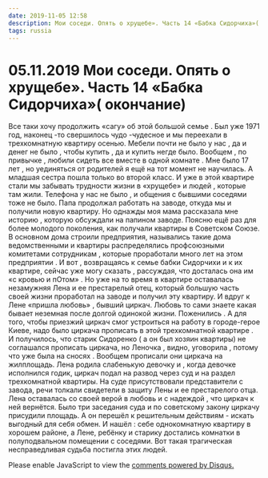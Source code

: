 ```yaml
---
date: 2019-11-05 12:58
description: Мои соседи. Опять о хрущебе». Часть 14 «Бабка Сидорчиха»( окончание)
tags: russia
---
```

# 05.11.2019 Мои соседи. Опять о хрущебе». Часть 14 «Бабка Сидорчиха»( окончание)

Все таки хочу продолжить «сагу» об этой большой семье . Был уже 1971 год, наконец -то  свершилось  чудо -чудесное и мы переехали в трехкомнатную квартиру осенью. Мебели почти не было у нас , да и денег не было , чтобы купить , да и купить негде было. Вообщем , по привычке ,  любили сидеть все вместе в одной комнате . Мне было 17 лет , но уединяться от родителей я ещё на тот момент не научилась. А младшая сестра  пошла только во второй класс.  И уже в этой квартире  стали мы забывать трудности  жизни в «хрущебе» и людей , которые там жили.  Телефона у нас не было ,  и общения  с бывшими соседями  тоже не было. Папа продолжал работать на  заводе, откуда  мы и получили новую квартиру. Но однажды  моя мама рассказала мне историю , которую обсуждали на папином заводе. Поясню ещё раз для более молодого поколения, как получали квартиры в Советском Союзе. В основном дома строили предприятия, назывались такие дома ведомственными и квартиры распределялись  профсоюзными комитетами  сотрудникам  , которые проработали много лет на этом предприятии . И вот , возвращаясь к семье бабки Сидорчихи и к их квартире, сейчас уже могу сказать , рассуждая, что  досталась  она им «с кровью и пОтом» . Но уже на то время в квартире оставалась  незамужняя Лена и ее престарелый отец, который большую часть своей жизни проработал на заводе и получил эту квартиру. И вдруг к Лене «пришла любовь» , бывший циркач.  Любовь то сами знаете какая бывает неземная после долгой одинокой жизни. Поженились . А для того, чтобы приезжий циркач смог устроиться на работу в городе-герое Киеве, надо было циркача прописать в этой трехкомнатной квартире . И получилось, что старик Сидоренко  ( а он был хозяин квартиры) не соглашался прописать  циркача, но Леночка , видно, уговорила , потому что  уже была на сносях . Вообщем прописали они циркача на жилплощадь. Лена родила  слабенькую девочку  и , когда девочке исполнился годик, циркач подал на развод через суд и на раздел трехкомнатной квартиры.  На суде присутствовали представители с завода, речи толкали свидетели в защиту Лены и ее престарелого отца. Лена оставалась со своей верой в любовь  и  с надеждой , что циркач к ней вернётся. Было три заседания суда и по советскому закону циркачу присудили площадь. А он перешёл к решительным действиям  - искать  выгодный для себя обмен.  И нашёл : себе однокомнатную квартиру в хорошем районе, а Лене, ребёнку и старику достались комнатки в полуподвальном помещении с соседями. Вот такая трагическая  несправедливая судьба постигла этих людей.


<div id="disqus_thread"></div>
<script>
    /**
    *  RECOMMENDED CONFIGURATION VARIABLES: EDIT AND UNCOMMENT THE SECTION BELOW TO INSERT DYNAMIC VALUES FROM YOUR PLATFORM OR CMS.
    *  LEARN WHY DEFINING THESE VARIABLES IS IMPORTANT: https://disqus.com/admin/universalcode/#configuration-variables    */
    /*
    var disqus_config = function () {
    this.page.url = PAGE_URL;  // Replace PAGE_URL with your page's canonical URL variable
    this.page.identifier = PAGE_IDENTIFIER; // Replace PAGE_IDENTIFIER with your page's unique identifier variable
    };
    */
    (function() { // DON'T EDIT BELOW THIS LINE
    var d = document, s = d.createElement('script');
    s.src = 'https://irina-blog-1.disqus.com/embed.js';
    s.setAttribute('data-timestamp', +new Date());
    (d.head || d.body).appendChild(s);
    })();
</script>
<noscript>Please enable JavaScript to view the <a href="https://disqus.com/?ref_noscript">comments powered by Disqus.</a></noscript>
